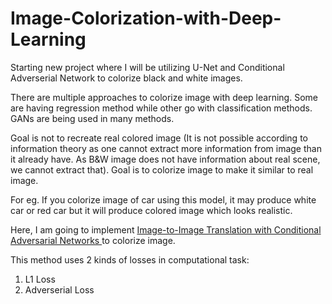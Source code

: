 # Image-Colorization-with-Deep-Learning

Starting new project where I will be utilizing U-Net and Conditional Adverserial Network to colorize black and white images.

There are multiple approaches to colorize image with deep learning. Some are having regression method while other go with classification methods. GANs are being used in many methods.

Goal is not to recreate real colored image (It is not possible according to information theory as one cannot extract more information from image than it already have. As B&W image does not have information about real scene, we cannot extract that). Goal is to colorize image to make it similar to real image.

For eg. If you colorize image of car using this model, it may produce white car or red car but it will produce colored image which looks realistic.

Here, I am going to implement [Image-to-Image Translation with Conditional Adversarial Networks
](https://arxiv.org/pdf/1611.07004.pdf) to colorize image. 

This method uses 2 kinds of losses in computational task:
1. L1 Loss
2. Adverserial Loss 